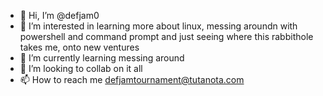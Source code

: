 - 👋 Hi, I’m @defjam0
- 👀 I’m interested in learning more about linux, messing aroundn with powershell and command prompt and just seeing where this rabbithole takes me, onto new ventures
- 🌱 I’m currently learning messing around
- 💞️ I’m looking to collab on it all
- 📫 How to reach me defjamtournament@tutanota.com

<!---
defjam0/defjam0 is a ✨ special ✨ repository because its `README.md` (this file) appears on your GitHub profile.
You can click the Preview link to take a look at your changes.
--->
